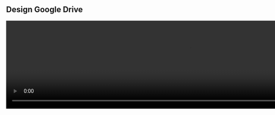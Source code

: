 

## Design Google Drive 

<video width="1000" height="240" controls>
  <source src="http://ankit-portfolio.s3-ap-southeast-1.amazonaws.com/system-design/interviews/007-design-google-drive.mp4" type="video/mp4">
</video>
